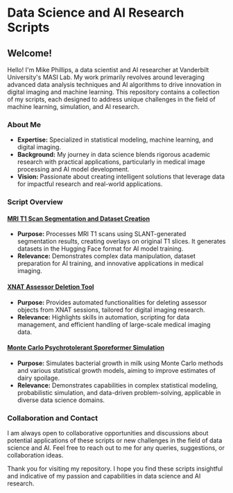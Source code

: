 # Data Science and AI Research Scripts

<!-- @import "[TOC]" {cmd="toc" depthFrom=1 depthTo=6 orderedList=false} -->

## Welcome!

Hello! I'm Mike Phillips, a data scientist and AI researcher at Vanderbilt University's MASI Lab. My work primarily revolves around leveraging advanced data analysis techniques and AI algorithms to drive innovation in digital imaging and machine learning. This repository contains a collection of my scripts, each designed to address unique challenges in the field of machine learning, simulation, and AI research.

### About Me
- **Expertise:** Specialized in statistical modeling, machine learning, and digital imaging.
- **Background:** My journey in data science blends rigorous academic research with practical applications, particularly in medical image processing and AI model development.
- **Vision:** Passionate about creating intelligent solutions that leverage data for impactful research and real-world applications.

### Script Overview

#### [MRI T1 Scan Segmentation and Dataset Creation](./mri_segmentation)
- **Purpose:** Processes MRI T1 scans using SLANT-generated segmentation results, creating overlays on original T1 slices. It generates datasets in the Hugging Face format for AI model training.
- **Relevance:** Demonstrates complex data manipulation, dataset preparation for AI training, and innovative applications in medical imaging.

#### [XNAT Assessor Deletion Tool](./mri_image_management)
- **Purpose:** Provides automated functionalities for deleting assessor objects from XNAT sessions, tailored for digital imaging research.
- **Relevance:** Highlights skills in automation, scripting for data management, and efficient handling of large-scale medical imaging data.

#### [Monte Carlo Psychrotolerant Sporeformer Simulation](./mri_segmentation)
*   **Purpose:** Simulates bacterial growth in milk using Monte Carlo methods and various statistical growth models, aiming to improve estimates of dairy spoilage.
*   **Relevance:** Demonstrates capabilities in complex statistical modeling, probabilistic simulation, and data-driven problem-solving, applicable in diverse data science domains.

### Collaboration and Contact
I am always open to collaborative opportunities and discussions about potential applications of these scripts or new challenges in the field of data science and AI. Feel free to reach out to me for any queries, suggestions, or collaboration ideas.

Thank you for visiting my repository. I hope you find these scripts insightful and indicative of my passion and capabilities in data science and AI research.
